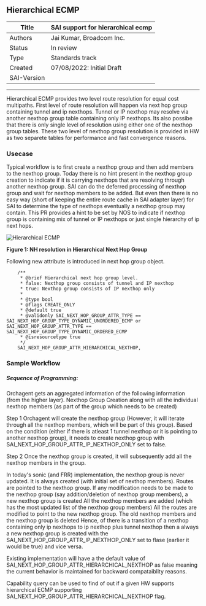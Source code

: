 Hierarchical ECMP
-------------------------------------------------------------------------------
 Title       | SAI support for hierarchical ecmp
-------------|-----------------------------------------------------------------
 Authors     | Jai Kumar, Broadcom Inc.
 Status      | In review
 Type        | Standards track
 Created     | 07/08/2022: Initial Draft
 SAI-Version | 
-------------------------------------------------------------------------------

Hierarchical ECMP provides two level route resolution for equal cost multipaths. First level of route resolution will happen via next hop group containing tunnel and ip nexthops. Tunnel or IP nexthop may resolve via another nexthop group table containing only IP nexthops. Its also possibe that there is only single level of resolution using either one of the nexthop group tables. These two level of nexthop group resolution is provided in HW as two separete tables for performance and fast convergence reasons.

### Usecase
Typical workflow is to first create a nexthop group and then add members to the nexthop group. Today there is no hint present in the nexthop group creation to indicate if it is carrying nexthops that are resolving through another nexthop group. SAI can do the deferred processing of nexthop group and wait for nexthop members to be added. But even then there is no easy way (short of keeping the entire route cache in SAI adapter layer) for SAI to determine the type of nexthops eventually a nexthop group may contain.
This PR provides a hint to be set by NOS to indicate if nexthop group is containing mix of tunnel or IP nexthops or just single hierarchy of ip next hops.

![Hierarchical ECMP](../figures/H-ECMP.png "Figure 1: Hierarchical ECMP")

__Figure 1: NH resolution in Hierarchical Next Hop Group__


Following new attribute is introduced in next hop group object.
```
    /**
     * @brief Hierarchical next hop group level.
     * false: Nexthop group consists of tunnel and IP nexthop
     * true: Nexthop group consists of IP nexthop only
     *
     * @type bool
     * @flags CREATE_ONLY
     * @default true
     * @validonly SAI_NEXT_HOP_GROUP_ATTR_TYPE == SAI_NEXT_HOP_GROUP_TYPE_DYNAMIC_UNORDERED_ECMP or SAI_NEXT_HOP_GROUP_ATTR_TYPE == SAI_NEXT_HOP_GROUP_TYPE_DYNAMIC_ORDERED_ECMP
     * @isresourcetype true
     */
    SAI_NEXT_HOP_GROUP_ATTR_HIERARCHICAL_NEXTHOP,
```


### Sample Workflow
##### Sequence of Programming:
Orchagent gets an aggregated information of the following information (from the higher layer). Nexthop Group Creation along with all the individual nexthop members (as part of the group which needs to be created)

Step 1
Orchagent will create the nexthop group (However, it will iterate through all the nexthop members, which will be part of this group). Based on the condition (either if there is atleast 1 tunnel nexthop or it is pointing to another nexthop group), it needs to create nexthop group with SAI_NEXT_HOP_GROUP_ATTR_IP_NEXTHOP_ONLY set to false.

Step 2
Once the nexthop group is created, it will subsequently add all the nexthop members in the group.

In today's sonic (and FRR) implementation, the nexthop group is never updated. It is always created (with initial set of nexthop members). Routes are pointed to the nexthop group. If any modification needs to be made to the nexthop group (say addition/deletion of nexthop group members), a new nexthop group is created
All the nexthop members are added (which has the most updated list of the nexthop group members)
All the routes are modified to point to the new nexthop group.
The old nexthop members and the nexthop group is deleted
Hence, of there is a transition of a nexthop containing only ip nexthops to ip nexthop plus tunnel nexthop then a always a new nexthop group is created with the SAI_NEXT_HOP_GROUP_ATTR_IP_NEXTHOP_ONLY set to flase (earlier it would be true) and vice versa.

Existing implementation will have a the default value of SAI_NEXT_HOP_GROUP_ATTR_HIERARCHICAL_NEXTHOP as false meaning the current behavior is maintained for backward compataiblity reasons.

Capability query can be used to find of out if a given HW supports hierarchical ECMP supporting SAI_NEXT_HOP_GROUP_ATTR_HIERARCHICAL_NEXTHOP flag.

